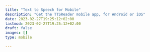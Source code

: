 ```yaml
---
title: "Text to Speech for Mobile"
description: "Get the TTSReader mobile app, for Android or iOS"
date: 2023-02-27T19:25:12+02:00
lastmod: 2023-02-27T19:25:12+02:00
draft: false
images: []
type: mobile

---
```




